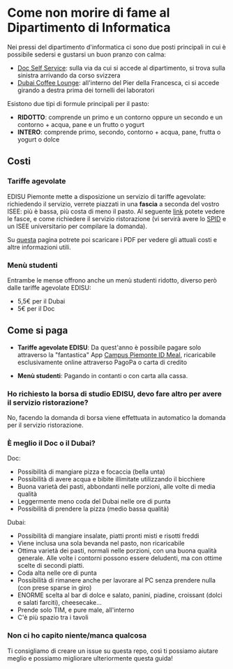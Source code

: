 # Come non morire di fame al Dipartimento di Informatica

Nei pressi del dipartimento d'informatica ci sono due posti principali in cui è possibile sedersi e gustarsi un buon pranzo con calma:

- [Doc Self Service](https://goo.gl/maps/mTabRSiVfAXWj3726): sulla via da cui si accede al dipartimento, si trova sulla sinistra arrivando da corso svizzera
- [Dubai Coffee Lounge](https://g.page/Dubaicoffeelounge): all'interno del Pier della Francesca, ci si accede girando a destra prima dei tornelli dei laboratori

Esistono due tipi di formule principali per il pasto:

- **RIDOTTO**: comprende un primo e un contorno oppure un secondo e un contorno + acqua, pane e un frutto o yogurt
- **INTERO**: comprende primo, secondo, contorno + acqua, pane, frutta o yogurt o dolce

## Costi

### Tariffe agevolate

EDISU Piemonte mette a disposizione un servizio di tariffe agevolate: richiedendo il servizio, verrete piazzati in una **fascia** a seconda del vostro ISEE: più è bassa, più costa di meno il pasto.
Al seguente [link](https://www.edisu.piemonte.it/it/servizi/ristorazione/formule-e-tariffe-di-pasto/richiedere-il-servizio) potete vedere le fasce, e come richiedere il servizio ristorazione (vi servirà avere lo [SPID](https://www.spid.gov.it/) e un ISEE universitario per compilare la domanda).

Su [questa](https://www.edisu.piemonte.it/it/servizi/ristorazione/scarica-i-materiali-che-ti-servono) pagina potrete poi scaricare i PDF per vedere gli attuali costi e altre informazioni utili.

### Menù studenti

Entrambe le mense offrono anche un menù studenti ridotto, diverso però dalle tariffe agevolate EDISU:

- 5,5€ per il Dubai
- 5€ per il Doc

## Come si paga

- **Tariffe agevolate EDISU**: Da quest'anno è possibile pagare solo attraverso la  "fantastica" App [Campus Piemonte ID Meal](https://www.edisu.piemonte.it/it/notizie/avvisi/app-campus-piemonte-id-meal), ricaricabile esclusivamente online attraverso PagoPa o carta di credito


- **Menù studenti**: Pagando in contanti o con carta alla cassa.

### Ho richiesto la borsa di studio EDISU, devo fare altro per avere il servizio ristorazione?

No, facendo la domanda di borsa viene effettuata in automatico la domanda per il servizio ristorazione.

### È meglio il Doc o il Dubai?

Doc:

- Possibilità di mangiare pizza e focaccia (bella unta)
- Possibilità di avere acqua e bibite illimitate utilizzando il bicchiere
- Buona varietà dei pasti, abbondanti nelle porzioni, alle volte di media qualità
- Leggermente meno coda del Dubai nelle ore di punta
- Possibilità di prendere la pizza (medio bassa qualità)

Dubai:

- Possibilità di mangiare insalate, piatti pronti misti e risotti freddi
- Viene inclusa una sola bevanda nel pasto, non ricaricabile
- Ottima varietà dei pasti, normali nelle porzioni, con una buona qualità generale. Alle volte i contorni possono essere deludenti, ma con ottime scelte di secondi piatti.
- Coda alta nelle ore di punta
- Possibilità di rimanere anche per lavorare al PC senza prendere nulla (con prese sparse in giro)
- ENORME scelta al bar di dolce e salato, panini, piadine, croissant (dolci e salati farciti), cheesecake...
- Prende solo TIM, e pure male, all'interno
- C'è più spazio tra i tavoli

### Non ci ho capito niente/manca qualcosa

Ti consigliamo di creare un issue su questa repo, così ti possiamo aiutare meglio e possiamo migliorare ulteriormente questa guida!
